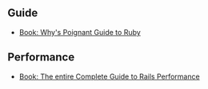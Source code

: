 
## Guide

* [Book:  Why's Poignant Guide to Ruby](http://poignant.guide/)


## Performance

* [Book: The entire Complete Guide to Rails Performance](https://www.railsspeed.com/)
